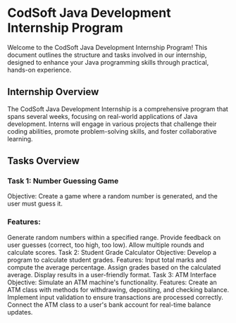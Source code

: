 # CodSoft Java Development Internship Program
Welcome to the CodSoft Java Development Internship Program! This document outlines the structure and tasks involved in our internship, designed to enhance your Java programming skills through practical, hands-on experience.
<h2>Internship Overview</h2>
The CodSoft Java Development Internship is a comprehensive program that spans several weeks, focusing on real-world applications of Java development. Interns will engage in various projects that challenge their coding abilities, promote problem-solving skills, and foster collaborative learning.
<h2>Tasks Overview</h2>
<h3>Task 1: Number Guessing Game</h3>
Objective: Create a game where a random number is generated, and the user must guess it.
<h3>Features:</h3>
Generate random numbers within a specified range.
Provide feedback on user guesses (correct, too high, too low).
Allow multiple rounds and calculate scores.
Task 2: Student Grade Calculator
Objective: Develop a program to calculate student grades.
Features:
Input total marks and compute the average percentage.
Assign grades based on the calculated average.
Display results in a user-friendly format.
Task 3: ATM Interface
Objective: Simulate an ATM machine's functionality.
Features:
Create an ATM class with methods for withdrawing, depositing, and checking balance.
Implement input validation to ensure transactions are processed correctly.
Connect the ATM class to a user's bank account for real-time balance updates.
